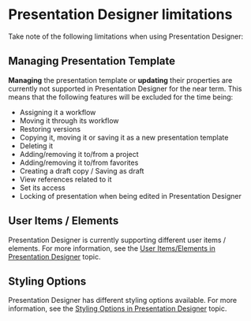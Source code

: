# Presentation Designer limitations

Take note of the following limitations when using Presentation Designer:

## Managing Presentation Template

**Managing** the presentation template or **updating** their properties are currently not supported in Presentation Designer for the near term. This means that the following features will be excluded for the time being:

- Assigning it a workflow
- Moving it through its workflow
- Restoring versions
- Copying it, moving it or saving it as a new presentation template
- Deleting it
- Adding/removing it to/from a project
- Adding/removing it to/from favorites
- Creating a draft copy / Saving as draft
- View references related to it
- Set its access
- Locking of presentation when being edited in Presentation Designer


## User Items / Elements

Presentation Designer is currently supporting different user items / elements. For more information, see the [User Items/Elements in Presentation Designer](../../presentation_designer/usage/user_items.md) topic.


## Styling Options

Presentation Designer has different styling options available. For more information, see the [Styling Options in Presentation Designer](../../presentation_designer/usage/styling_options.md) topic.

